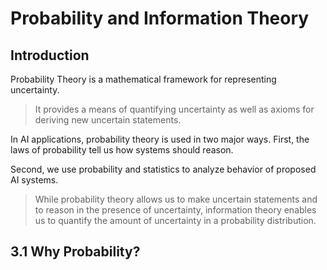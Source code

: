 # Probability and Information Theory

## Introduction

Probability Theory is a mathematical framework for representing uncertainty.

> It provides a means of quantifying uncertainty as well as axioms for deriving new uncertain statements.

In AI applications, probability theory is used in two major ways. First, the laws of probability tell us how systems should reason.

Second, we use probability and statistics to analyze behavior of proposed AI systems.

> While probability theory allows us to make uncertain statements and to reason in the presence of uncertainty, information theory enables us to quantify the amount of uncertainty in a probability distribution.

## 3.1 Why Probability?
